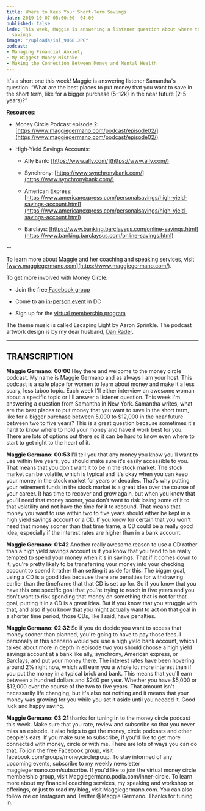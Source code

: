 ```yaml
---
title: Where to Keep Your Short-Term Savings
date: 2019-10-07 05:00:00 -04:00
published: false
lede: This week, Maggie is answering a listener question about where to put short-term
  savings.
image: "/uploads/isl_9068.JPG"
podcast:
- Managing Financial Anxiety
- My Biggest Money Mistake
- Making the Connection Between Money and Mental Health
---
```


It's a short one this week! Maggie is answering listener Samantha's question: “What are the best places to put money that you want to save in the short term, like for a bigger purchase (5–12k) in the near future (2-5 years)?”

**Resources:**

* Money Circle Podcast episode 2: [https://www.maggiegermano.com/podcast/episode02/](https://www.maggiegermano.com/podcast/episode02/)

* High-Yield Savings Accounts:

  * Ally Bank: [https://www.ally.com/](https://www.ally.com/)

  * Synchrony: [https://www.synchronybank.com/](https://www.synchronybank.com/)

  * American Express: [https://www.americanexpress.com/personalsavings/high-yield-savings-account.html](https://www.americanexpress.com/personalsavings/high-yield-savings-account.html)

  * Barclays: [https://www.banking.barclaysus.com/online-savings.html](https://www.banking.barclaysus.com/online-savings.html)

--

To learn more about Maggie and her coaching and speaking services, visit [www.maggiegermano.com](https://www.maggiegermano.com/).

To get more involved with Money Circle:

* Join the free[ Facebook group](https://www.facebook.com/groups/MoneyCircleGroup/)

* Come to an [in-person event](https://www.maggiegermano.com/moneycircle/) in DC

* Sign up for the [virtual membership program](https://maggiegermano.podia.com/inner-circle)

The theme music is called Escaping Light by Aaron Sprinkle. The podcast artwork design is by my dear husband, [Dan Rader](http://www.danrdesign.com/).

---

## TRANSCRIPTION

**Maggie Germano: 00:00** Hey there and welcome to the money circle podcast. My name is Maggie Germano and as always I am your host. This podcast is a safe place for women to learn about money and make it a less scary, less taboo topic. Each week I'll either interview an awesome woman about a specific topic or I'll answer a listener question. This week I'm answering a question from Samantha in New York. Samantha writes, what are the best places to put money that you want to save in the short term, like for a bigger purchase between 5,000 to $12,000 in the near future between two to five years? This is a great question because sometimes it's hard to know where to hold your money and have it work best for you. There are lots of options out there so it can be hard to know even where to start to get right to the heart of it.

**Maggie Germano: 00:53** I'll tell you that any money you know you'll want to use within five years, you should make sure it's easily accessible to you. That means that you don't want it to be in the stock market. The stock market can be volatile, which is typical and it's okay when you can keep your money in the stock market for years or decades. That's why putting your retirement funds in the stock market is a great idea over the course of your career. It has time to recover and grow again, but when you know that you'll need that money sooner, you don't want to risk losing some of it to that volatility and not have the time for it to rebound. That means that money you want to use within two to five years should either be kept in a high yield savings account or a CD. If you know for certain that you won't need that money sooner than that time frame, a CD could be a really good idea, especially if the interest rates are higher than in a bank account.

**Maggie Germano: 01:42** Another really awesome reason to use a CD rather than a high yield savings account is if you know that you tend to be really tempted to spend your money when it's in savings. That if it comes down to it, you're pretty likely to be transferring your money into your checking account to spend it rather than setting it aside for this. The bigger goal, using a CD is a good idea because there are penalties for withdrawing earlier than the timeframe that that CD is set up for. So if you know that you have this one specific goal that you're trying to reach in five years and you don't want to risk spending that money on something that is not for that goal, putting it in a CD is a great idea. But if you know that you struggle with that, and also if you know that you might actually want to act on that goal in a shorter time period, those CDs, like I said, have penalties.

**Maggie Germano: 02:32** So if you do decide you want to access that money sooner than planned, you're going to have to pay those fees. I personally in this scenario would you use a high yield bank account, which I talked about more in depth in episode two you should choose a high yield savings account at a bank like ally, synchrony, American express, or Barclays, and put your money there. The interest rates have been hovering around 2% right now, which will earn you a whole lot more interest than if you put the money in a typical brick and bank. This means that you'll earn between a hundred dollars and $240 per year. Whether you have $5,000 or $12,000 over the course of the two to five years. That amount isn't necessarily life changing, but it's also not nothing and it means that your money was growing for you while you set it aside until you needed it. Good luck and happy saving.

**Maggie Germano: 03:21** thanks for tuning in to the money circle podcast this week. Make sure that you rate, review and subscribe so that you never miss an episode. It also helps to get the money, circle podcasts and other people's ears. If you make sure to subscribe, if you'd like to get more connected with money, circle or with me. There are lots of ways you can do that. To join the free Facebook group, visit facebook.com/groups/moneycirclegroup. To stay informed of any upcoming events, subscribe to my weekly newsletter maggiegermano.com/subscribe. If you'd like to join the virtual money circle membership group, visit Maggiegermano.podia.com/inner-circle. To learn more about my financial coaching services, my speaking and workshop or offerings, or just to read my blog, visit Maggiegermano.com. You can also follow me on Instagram and Twitter @Maggie Germano. Thanks for tuning in.